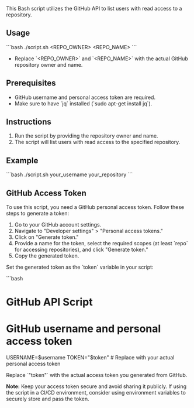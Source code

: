 This Bash script utilizes the GitHub API to list users with read access to a repository.

## Usage

\`\`\`bash ./script.sh <REPO_OWNER> <REPO_NAME> \`\`\`

- Replace \`<REPO_OWNER>\` and \`<REPO_NAME>\` with the actual GitHub repository owner and name.

## Prerequisites

- GitHub username and personal access token are required.
- Make sure to have \`jq\` installed (\`sudo apt-get install jq\`).

## Instructions

1. Run the script by providing the repository owner and name.
2. The script will list users with read access to the specified repository.

## Example

\`\`\`bash
./script.sh your_username your_repository
\`\`\`

## GitHub Access Token

To use this script, you need a GitHub personal access token. Follow these steps to generate a token:

1. Go to your GitHub account settings.
2. Navigate to "Developer settings" > "Personal access tokens."
3. Click on "Generate token."
4. Provide a name for the token, select the required scopes (at least \`repo\` for accessing repositories), and click "Generate token."
5. Copy the generated token.

Set the generated token as the \`token\` variable in your script:

\`\`\`bash
# GitHub API Script

# GitHub username and personal access token
USERNAME=$username
TOKEN="$token"  # Replace with your actual personal access token


Replace \`"token"\` with the actual access token you generated from GitHub.

**Note:** Keep your access token secure and avoid sharing it publicly. If using the script in a CI/CD environment, consider using environment variables to securely store and pass the token.
